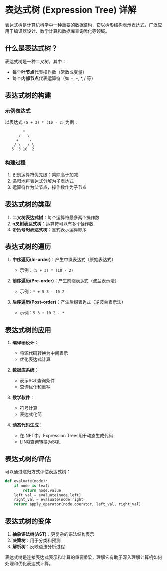 # 表达式树 (Expression Tree) 详解

表达式树是计算机科学中一种重要的数据结构，它以树形结构表示表达式，广泛应用于编译器设计、数学计算和数据库查询优化等领域。

## 什么是表达式树？

表达式树是一种二叉树，其中：
- 每个**叶节点**代表操作数（常数或变量）
- 每个**内部节点**代表运算符（如 +, -, *, / 等）

## 表达式树的构建

### 示例表达式
以表达式 `(5 + 3) * (10 - 2)` 为例：

```
        *
      /   \
     +     -
    / \   / \
   5  3 10  2
```

### 构建过程
1. 识别运算符优先级：乘除高于加减
2. 递归地将表达式分解为子表达式
3. 运算符作为父节点，操作数作为子节点

## 表达式树的类型

1. **二叉树表达式树**：每个运算符最多两个操作数
2. **n叉树表达式树**：运算符可以有多个操作数
3. **带括号的表达式树**：显式表示运算顺序

## 表达式树的遍历

1. **中序遍历(In-order)**：产生中缀表达式（原始表达式）
   - 示例：`(5 + 3) * (10 - 2)`

2. **前序遍历(Pre-order)**：产生前缀表达式（波兰表示法）
   - 示例：`* + 5 3 - 10 2`

3. **后序遍历(Post-order)**：产生后缀表达式（逆波兰表示法）
   - 示例：`5 3 + 10 2 - *`

## 表达式树的应用

1. **编译器设计**：
   - 将源代码转换为中间表示
   - 优化表达式计算

2. **数据库系统**：
   - 表示SQL查询条件
   - 查询优化和重写

3. **数学软件**：
   - 符号计算
   - 表达式化简

4. **动态代码生成**：
   - 在.NET中，Expression Trees用于动态生成代码
   - LINQ查询转换为SQL

## 表达式树的评估

可以通过递归方式评估表达式树：

```python
def evaluate(node):
    if node is leaf:
        return node.value
    left_val = evaluate(node.left)
    right_val = evaluate(node.right)
    return apply_operator(node.operator, left_val, right_val)
```

## 表达式树的变体

1. **抽象语法树(AST)**：更复杂的语法结构表示
2. **决策树**：用于分类和预测
3. **解析树**：反映语法分析过程

表达式树是连接表达式表示和计算的重要桥梁，理解它有助于深入理解计算机如何处理和优化表达式计算。